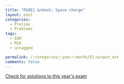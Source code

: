 ```yaml
---
title: "M18E1 &ndash; Space charge"
layout: post
categories:
  - Prelims
  - Problems
tags:
  - E&M
  - M18
  - untagged

permalink: /:categories/:year/:month/E1:output_ext
comments: false
---
```

<object data="2018M1E.pdf" type="application/pdf" width="100%" height="500"></object>
<div class="message"><a href='https://princetonprelim.com/prelim/41/'>Check for solutions to this year's exam</a></div>